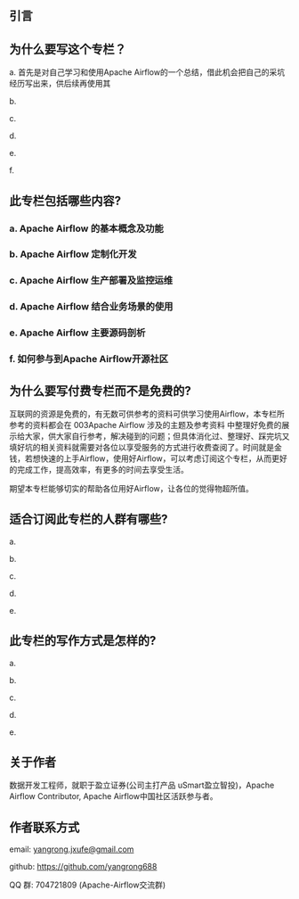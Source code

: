## 引言

## 为什么要写这个专栏？

a. 首先是对自己学习和使用Apache Airflow的一个总结，借此机会把自己的采坑经历写出来，供后续再使用其

b. 

c. 

d. 

e. 

f. 



## 此专栏包括哪些内容?

### a. Apache Airflow 的基本概念及功能



### b. Apache Airflow 定制化开发



### c. Apache Airflow 生产部署及监控运维



### d. Apache Airflow 结合业务场景的使用



### e. Apache Airflow 主要源码剖析



### f. 如何参与到Apache Airflow开源社区



## 为什么要写付费专栏而不是免费的?

互联网的资源是免费的，有无数可供参考的资料可供学习使用Airflow，本专栏所参考的资料都会在 003Apache Airflow 涉及的主题及参考资料 中整理好免费的展示给大家，供大家自行参考，解决碰到的问题；但具体消化过、整理好、踩完坑又填好坑的相关资料就需要对各位以享受服务的方式进行收费查阅了。时间就是金钱，若想快速的上手Airflow，使用好Airflow，可以考虑订阅这个专栏，从而更好的完成工作，提高效率，有更多的时间去享受生活。

期望本专栏能够切实的帮助各位用好Airflow，让各位的觉得物超所值。



## 适合订阅此专栏的人群有哪些?

a.

b.

c.

d.

e.



## 此专栏的写作方式是怎样的?

a.

b.

c.

d.

e.







## 关于作者

数据开发工程师，就职于盈立证券(公司主打产品 uSmart盈立智投)，Apache Airflow Contributor, Apache Airflow中国社区活跃参与者。



## 作者联系方式

email: yangrong.jxufe@gmail.com

github: https://github.com/yangrong688

QQ 群: 704721809 (Apache-Airflow交流群)